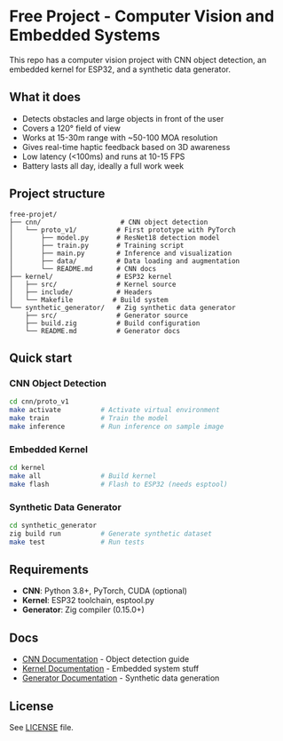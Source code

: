 # Free Project - Computer Vision and Embedded Systems

This repo has a computer vision project with CNN object detection, an embedded kernel for ESP32, and a synthetic data generator.

## What it does

- Detects obstacles and large objects in front of the user
- Covers a 120° field of view
- Works at 15-30m range with ~50-100 MOA resolution
- Gives real-time haptic feedback based on 3D awareness
- Low latency (<100ms) and runs at 10-15 FPS
- Battery lasts all day, ideally a full work week

## Project structure

```
free-projet/
├── cnn/                    # CNN object detection
│   └── proto_v1/          # First prototype with PyTorch
│       ├── model.py       # ResNet18 detection model
│       ├── train.py       # Training script
│       ├── main.py        # Inference and visualization
│       ├── data/          # Data loading and augmentation
│       └── README.md      # CNN docs
├── kernel/                # ESP32 kernel
│   ├── src/               # Kernel source
│   ├── include/           # Headers
│   └── Makefile          # Build system
└── synthetic_generator/   # Zig synthetic data generator
    ├── src/               # Generator source
    ├── build.zig          # Build configuration
    └── README.md          # Generator docs
```

## Quick start

### CNN Object Detection
```bash
cd cnn/proto_v1
make activate          # Activate virtual environment
make train             # Train the model
make inference         # Run inference on sample image
```

### Embedded Kernel
```bash
cd kernel
make all               # Build kernel
make flash             # Flash to ESP32 (needs esptool)
```

### Synthetic Data Generator
```bash
cd synthetic_generator
zig build run          # Generate synthetic dataset
make test              # Run tests
```

## Requirements

- **CNN**: Python 3.8+, PyTorch, CUDA (optional)
- **Kernel**: ESP32 toolchain, esptool.py
- **Generator**: Zig compiler (0.15.0+)

## Docs

- [CNN Documentation](cnn/proto_v1/README.md) - Object detection guide
- [Kernel Documentation](kernel/) - Embedded system stuff
- [Generator Documentation](synthetic_generator/README.md) - Synthetic data generation

## License

See [LICENSE](LICENSE) file.
